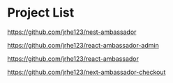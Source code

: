 # Project List

https://github.com/jrhe123/nest-ambassador

https://github.com/jrhe123/react-ambassador-admin

https://github.com/jrhe123/react-ambassador

https://github.com/jrhe123/next-ambassador-checkout
